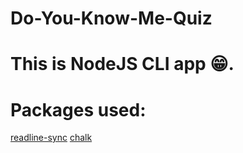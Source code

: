 # Do-You-Know-Me-Quiz
# This is NodeJS CLI app 😁.

# Packages used:
[readline-sync](https://www.npmjs.com/package/readline-sync)
[chalk](https://www.npmjs.com/package/chalk)
